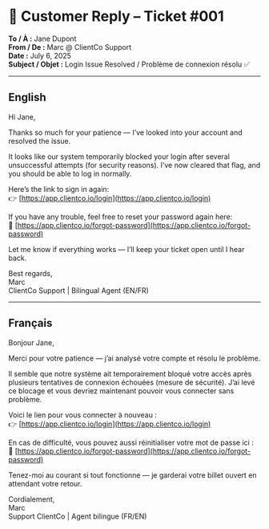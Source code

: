# 💬 Customer Reply – Ticket #001

**To / À :** Jane Dupont  
**From / De :** Marc @ ClientCo Support  
**Date :** July 6, 2025  
**Subject / Objet :** Login Issue Resolved / Problème de connexion résolu ✅

---

##  English

Hi Jane,

Thanks so much for your patience — I’ve looked into your account and resolved the issue.

It looks like our system temporarily blocked your login after several unsuccessful attempts (for security reasons). I’ve now cleared that flag, and you should be able to log in normally.

Here’s the link to sign in again:  
👉 [https://app.clientco.io/login](https://app.clientco.io/login)

If you have any trouble, feel free to reset your password again here:  
🔐 [https://app.clientco.io/forgot-password](https://app.clientco.io/forgot-password)

Let me know if everything works — I’ll keep your ticket open until I hear back.

Best regards,  
Marc  
ClientCo Support | Bilingual Agent (EN/FR)

---

##  Français

Bonjour Jane,

Merci pour votre patience — j’ai analysé votre compte et résolu le problème.

Il semble que notre système ait temporairement bloqué votre accès après plusieurs tentatives de connexion échouées (mesure de sécurité). J’ai levé ce blocage et vous devriez maintenant pouvoir vous connecter sans problème.

Voici le lien pour vous connecter à nouveau :  
👉 [https://app.clientco.io/login](https://app.clientco.io/login)

En cas de difficulté, vous pouvez aussi réinitialiser votre mot de passe ici :  
🔐 [https://app.clientco.io/forgot-password](https://app.clientco.io/forgot-password)

Tenez-moi au courant si tout fonctionne — je garderai votre billet ouvert en attendant votre retour.

Cordialement,  
Marc  
Support ClientCo | Agent bilingue (FR/EN)
